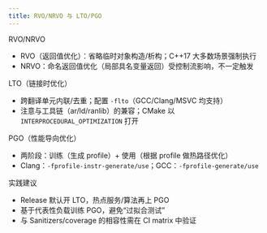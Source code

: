 ```yaml
---
title: RVO/NRVO 与 LTO/PGO
---
```


RVO/NRVO
- RVO（返回值优化）：省略临时对象构造/析构；C++17 大多数场景强制执行
- NRVO：命名返回值优化（局部具名变量返回）受控制流影响，不一定触发

LTO（链接时优化）
- 跨翻译单元内联/去重；配置 `-flto`（GCC/Clang/MSVC 均支持）
- 注意与工具链（ar/ld/ranlib）的兼容；CMake 以 `INTERPROCEDURAL_OPTIMIZATION` 打开

PGO（性能导向优化）
- 两阶段：训练（生成 profile）+ 使用（根据 profile 做热路径优化）
- Clang：`-fprofile-instr-generate/use`；GCC：`-fprofile-generate/use`

实践建议
- Release 默认开 LTO，热点服务/算法再上 PGO
- 基于代表性负载训练 PGO，避免“过拟合测试”
- 与 Sanitizers/coverage 的相容性需在 CI matrix 中验证
